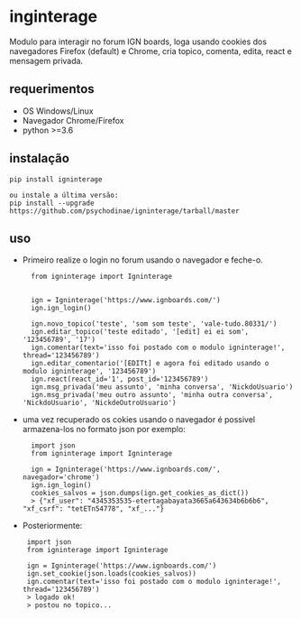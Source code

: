 
# inginterage
Modulo para interagir no forum IGN boards, loga usando cookies dos navegadores Firefox (default) e Chrome, cria topico, comenta, edita, react e mensagem privada.

## requerimentos
- OS Windows/Linux
- Navegador Chrome/Firefox
- python >=3.6

## instalação
    pip install igninterage
    
    ou instale a última versão:
    pip install --upgrade https://github.com/psychodinae/igninterage/tarball/master

## uso
- Primeiro realize o login no forum usando o navegador e feche-o.

 
        from igninterage import Igninterage


        ign = Igninterage('https://www.ignboards.com/')
        ign.ign_login()
        
        ign.novo_topico('teste', 'som som teste', 'vale-tudo.80331/')    
        ign.editar_topico('teste editado', '[edit] ei ei som', '123456789', '17')
        ign.comentar(text='isso foi postado com o modulo igninterage!', thread='123456789')
        ign.editar_comentario('[EDITt] e agora foi editado usando o modulo igninterage', '123456789')
        ign.react(react_id='1', post_id='123456789')
        ign.msg_privada('meu assunto', 'minha conversa', 'NickdoUsuario')
        ign.msg_privada('meu outro assunto', 'minha outra conversa', 'NickdoUsuario', 'NickdeOutroUsuario')
        
        
- uma vez recuperado os cokies usando o navegador é possivel armazena-los no formato json por exemplo:
 
        import json
        from igninterage import Igninterage

        ign = Igninterage('https://www.ignboards.com/', navegador='chrome')
        ign.ign_login()
        cookies_salvos = json.dumps(ign.get_cookies_as_dict())
        > {"xf_user": "4345353535-etertagabayata3665a643634b6b6b6", "xf_csrf": "tetETn54778", "xf_..."}

-  Posteriormente:
  
        import json
        from igninterage import Igninterage
        
        ign = Igninterage('https://www.ignboards.com/')
        ign.set_cookie(json.loads(cookies_salvos))
        ign.comentar(text='isso foi postado com o modulo igninterage!', thread='123456789')
        > logado ok! 
        > postou no topico...
